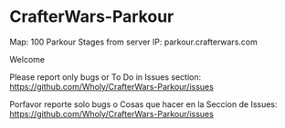 # CrafterWars-Parkour
Map: 100 Parkour Stages from server IP: parkour.crafterwars.com


Welcome 

Please report only bugs or To Do in Issues section: 
https://github.com/Wholy/CrafterWars-Parkour/issues

Porfavor reporte solo bugs o Cosas que hacer en la Seccion de Issues: 
https://github.com/Wholy/CrafterWars-Parkour/issues
